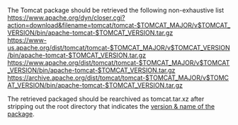 The Tomcat package should be retrieved the following non-exhaustive list
        https://www.apache.org/dyn/closer.cgi?action=download&filename=tomcat/tomcat-$TOMCAT_MAJOR/v$TOMCAT_VERSION/bin/apache-tomcat-$TOMCAT_VERSION.tar.gz \
	https://www-us.apache.org/dist/tomcat/tomcat-$TOMCAT_MAJOR/v$TOMCAT_VERSION/bin/apache-tomcat-$TOMCAT_VERSION.tar.gz \
	https://www.apache.org/dist/tomcat/tomcat-$TOMCAT_MAJOR/v$TOMCAT_VERSION/bin/apache-tomcat-$TOMCAT_VERSION.tar.gz \
	https://archive.apache.org/dist/tomcat/tomcat-$TOMCAT_MAJOR/v$TOMCAT_VERSION/bin/apache-tomcat-$TOMCAT_VERSION.tar.gz
	
The retrieved packaged should be rearchived as tomcat.tar.xz after stripping out the root directory that indicates the [version & name of the package](https://github.com/Alfresco/alfresco-docker-base-tomcat/blob/b2324f55c6f86f475dbc4bc84bae22b207548331/Dockerfile#L104).

